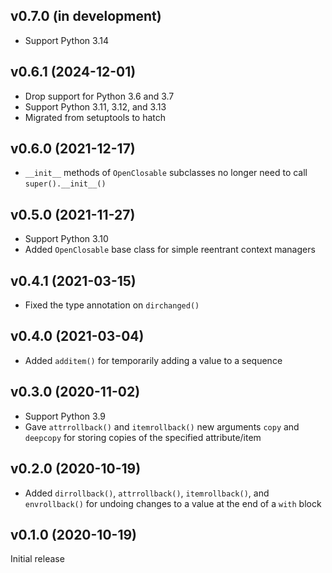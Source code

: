 v0.7.0 (in development)
-----------------------
- Support Python 3.14

v0.6.1 (2024-12-01)
-------------------
- Drop support for Python 3.6 and 3.7
- Support Python 3.11, 3.12, and 3.13
- Migrated from setuptools to hatch

v0.6.0 (2021-12-17)
-------------------
- `__init__` methods of `OpenClosable` subclasses no longer need to call
  `super().__init__()`

v0.5.0 (2021-11-27)
-------------------
- Support Python 3.10
- Added `OpenClosable` base class for simple reentrant context managers

v0.4.1 (2021-03-15)
-------------------
- Fixed the type annotation on `dirchanged()`

v0.4.0 (2021-03-04)
-------------------
- Added `additem()` for temporarily adding a value to a sequence

v0.3.0 (2020-11-02)
-------------------
- Support Python 3.9
- Gave `attrrollback()` and `itemrollback()` new arguments `copy` and
  `deepcopy` for storing copies of the specified attribute/item

v0.2.0 (2020-10-19)
-------------------
- Added `dirrollback()`, `attrrollback()`, `itemrollback()`, and
  `envrollback()` for undoing changes to a value at the end of a `with` block

v0.1.0 (2020-10-19)
-------------------
Initial release
